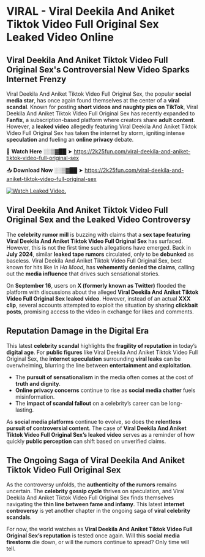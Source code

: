 # VIRAL - Viral Deekila And Aniket Tiktok Video Full Original Sex Leaked Video Online

## **Viral Deekila And Aniket Tiktok Video Full Original Sex's Controversial New Video Sparks Internet Frenzy**  

Viral Deekila And Aniket Tiktok Video Full Original Sex, the popular **social media star**, has once again found themselves at the center of a **viral scandal**. Known for posting **short videos and naughty pics on TikTok**, Viral Deekila And Aniket Tiktok Video Full Original Sex has recently expanded to **Fanfix**, a subscription-based platform where creators share **adult content**. However, a **leaked video** allegedly featuring Viral Deekila And Aniket Tiktok Video Full Original Sex has taken the internet by storm, igniting intense **speculation** and fueling an **online privacy** debate.  

🔴 **Watch Here** ░░▒▓██ ➤ https://2k25fun.com/viral-deekila-and-aniket-tiktok-video-full-original-sex  

📥 **Download Now** ░░▒▓██ ➤ https://2k25fun.com/viral-deekila-and-aniket-tiktok-video-full-original-sex  

[![Watch Leaked Video.](https://miro.medium.com/v2/resize:fit:828/format:webp/1*cilzJN44JGOrTw9NJCrNHA.gif "Watch Leaked Video")](https://2k25fun.com/viral-deekila-and-aniket-tiktok-video-full-original-sex)

## **Viral Deekila And Aniket Tiktok Video Full Original Sex and the Leaked Video Controversy**  

The **celebrity rumor mill** is buzzing with claims that a **sex tape featuring Viral Deekila And Aniket Tiktok Video Full Original Sex** has surfaced. However, this is not the first time such allegations have emerged. Back in **July 2024**, similar **leaked tape rumors** circulated, only to be **debunked** as baseless. Viral Deekila And Aniket Tiktok Video Full Original Sex, best known for hits like *In Ha Mood*, has **vehemently denied the claims**, calling out the **media influence** that drives such sensational stories.  

On **September 16**, users on **X (formerly known as Twitter)** flooded the platform with discussions about the alleged **Viral Deekila And Aniket Tiktok Video Full Original Sex leaked video**. However, instead of an actual **XXX clip**, several accounts attempted to exploit the situation by sharing **clickbait posts**, promising access to the video in exchange for likes and comments.  

## **Reputation Damage in the Digital Era**  

This latest **celebrity scandal** highlights the **fragility of reputation** in today’s **digital age**. For **public figures** like Viral Deekila And Aniket Tiktok Video Full Original Sex, the **internet speculation** surrounding **viral leaks** can be overwhelming, blurring the line between **entertainment and exploitation**.  

- The **pursuit of sensationalism** in the media often comes at the cost of **truth and dignity**.  
- **Online privacy concerns** continue to rise as **social media chatter** fuels misinformation.  
- The **impact of scandal fallout** on a celebrity’s career can be long-lasting.  

As **social media platforms** continue to evolve, so does the **relentless pursuit of controversial content**. The case of **Viral Deekila And Aniket Tiktok Video Full Original Sex’s leaked video** serves as a reminder of how quickly **public perception** can shift based on unverified claims.  

## **The Ongoing Saga of Viral Deekila And Aniket Tiktok Video Full Original Sex**  

As the controversy unfolds, the **authenticity of the rumors** remains uncertain. The **celebrity gossip cycle** thrives on speculation, and Viral Deekila And Aniket Tiktok Video Full Original Sex finds themselves navigating the **thin line between fame and infamy**. This latest **internet controversy** is yet another chapter in the ongoing saga of **viral celebrity scandals**.  

For now, the world watches as **Viral Deekila And Aniket Tiktok Video Full Original Sex’s reputation** is tested once again. Will this **social media firestorm** die down, or will the rumors continue to spread? Only time will tell.